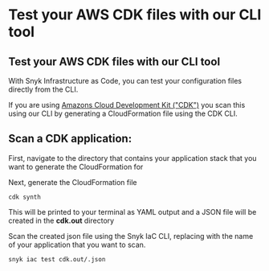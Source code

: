 # Test your AWS CDK files with our CLI tool

## Test your AWS CDK files with our CLI tool

With Snyk Infrastructure as Code, you can test your configuration files directly from the CLI.

If you are using [Amazons Cloud Development Kit \("CDK"\)](https://aws.amazon.com/cdk/) you scan this using our CLI by generating a CloudFormation file using the CDK CLI.

## Scan a CDK application:

First, navigate to the directory that contains your application stack that you want to generate the CloudFormation for

Next, generate the CloudFormation file

```text
cdk synth
```

This will be printed to your terminal as YAML output and a JSON file will be created in the **cdk.out** directory

Scan the created json file using the Snyk IaC CLI, replacing with the name of your application that you want to scan.

```text
snyk iac test cdk.out/.json
```

